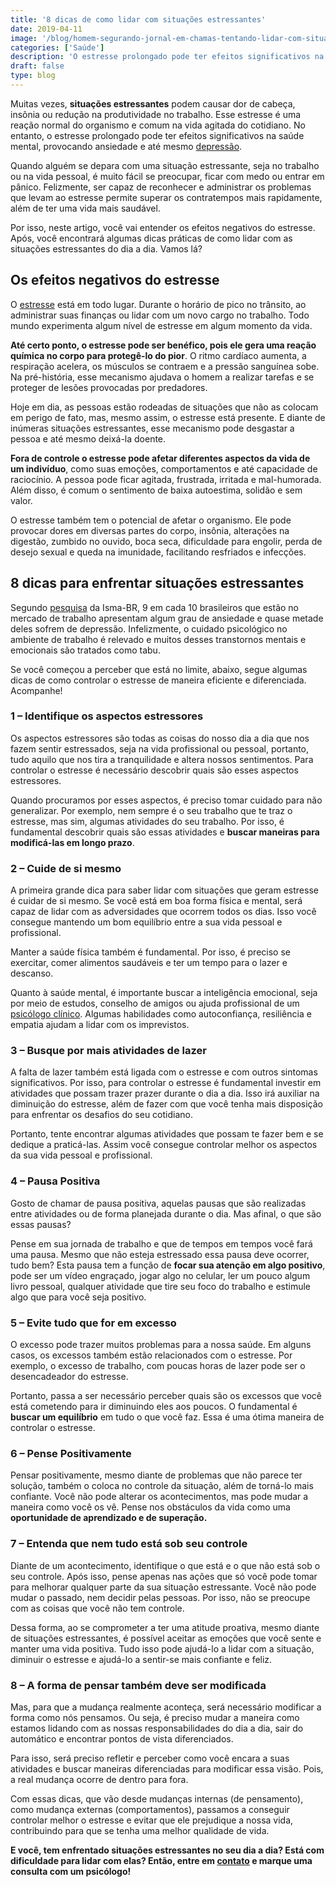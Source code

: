 ```yaml
---
title: '8 dicas de como lidar com situações estressantes'
date: 2019-04-11
image: '/blog/homem-segurando-jornal-em-chamas-tentando-lidar-com-situa__es-estressantes.jpg'
categories: ['Saúde']
description: 'O estresse prolongado pode ter efeitos significativos na saúde mental, provocando ansiedade e até mesmo depressão. Leia mais sobre aqui!'
draft: false
type: blog
---
```


Muitas vezes, **situações estressantes** podem causar dor de cabeça, insônia ou redução na produtividade no trabalho. Esse estresse é uma reação normal do organismo e comum na vida agitada do cotidiano. No entanto, o estresse prolongado pode ter efeitos significativos na saúde mental, provocando ansiedade e até mesmo [depressão](/8-sintomas-de-depressao-que-voce-precisa-reconhecer/).

Quando alguém se depara com uma situação estressante, seja no trabalho ou na vida pessoal, é muito fácil se preocupar, ficar com medo ou entrar em pânico. Felizmente, ser capaz de reconhecer e administrar os problemas que levam ao estresse permite superar os contratempos mais rapidamente, além de ter uma vida mais saudável.

Por isso, neste artigo, você vai entender os efeitos negativos do estresse. Após, você encontrará algumas dicas práticas de como lidar com as situações estressantes do dia a dia. Vamos lá?

## Os efeitos negativos do estresse

O [estresse](/5-maneiras-de-se-controlar-o-estresse/) está em todo lugar. Durante o horário de pico no trânsito, ao administrar suas finanças ou lidar com um novo cargo no trabalho. Todo mundo experimenta algum nível de estresse em algum momento da vida.

**Até certo ponto, o estresse pode ser benéfico, pois ele gera uma reação química no corpo para protegê-lo do pior**. O ritmo cardíaco aumenta, a respiração acelera, os músculos se contraem e a pressão sanguínea sobe. Na pré-história, esse mecanismo ajudava o homem a realizar tarefas e se proteger de lesões provocadas por predadores.

Hoje em dia, as pessoas estão rodeadas de situações que não as colocam em perigo de fato, mas, mesmo assim, o estresse está presente. E diante de inúmeras situações estressantes, esse mecanismo pode desgastar a pessoa e até mesmo deixá-la doente.

**Fora de controle o estresse pode afetar diferentes aspectos da vida de um indivíduo**, como suas emoções, comportamentos e até capacidade de raciocínio. A pessoa pode ficar agitada, frustrada, irritada e mal-humorada. Além disso, é comum o sentimento de baixa autoestima, solidão e sem valor.

O estresse também tem o potencial de afetar o organismo. Ele pode provocar dores em diversas partes do corpo, insônia, alterações na digestão, zumbido no ouvido, boca seca, dificuldade para engolir, perda de desejo sexual e queda na imunidade, facilitando resfriados e infecções.

## 8 dicas para enfrentar situações estressantes

Segundo [pesquisa](https://exame.abril.com.br/negocios/precisamos-falar-sobre-estresse/) da Isma-BR, 9 em cada 10 brasileiros que estão no mercado de trabalho apresentam algum grau de ansiedade e quase metade deles sofrem de depressão. Infelizmente, o cuidado psicológico no ambiente de trabalho é relevado e muitos desses transtornos mentais e emocionais são tratados como tabu.

Se você começou a perceber que está no limite, abaixo, segue algumas dicas de como controlar o estresse de maneira eficiente e diferenciada. Acompanhe!

### **1 – Identifique os aspectos estressores**

Os aspectos estressores são todas as coisas do nosso dia a dia que nos fazem sentir estressados, seja na vida profissional ou pessoal, portanto, tudo aquilo que nos tira a tranquilidade e altera nossos sentimentos. Para controlar o estresse é necessário descobrir quais são esses aspectos estressores.

Quando procuramos por esses aspectos, é preciso tomar cuidado para não generalizar. Por exemplo, nem sempre é o seu trabalho que te traz o estresse, mas sim, algumas atividades do seu trabalho. Por isso, é fundamental descobrir quais são essas atividades e **buscar maneiras para modificá-las em longo prazo**.

### 2 – Cuide de si mesmo

A primeira grande dica para saber lidar com situações que geram estresse é cuidar de si mesmo. Se você está em boa forma física e mental, será capaz de lidar com as adversidades que ocorrem todos os dias. Isso você consegue mantendo um bom equilíbrio entre a sua vida pessoal e profissional.

Manter a saúde física também é fundamental. Por isso, é preciso se exercitar, comer alimentos saudáveis e ter um tempo para o lazer e descanso.

Quanto à saúde mental, é importante buscar a inteligência emocional, seja por meio de estudos, conselho de amigos ou ajuda profissional de um [psicólogo clínico](/pra-que-serve-um-psicologo-clinico/). Algumas habilidades como autoconfiança, resiliência e empatia ajudam a lidar com os imprevistos.

### **3 – Busque por mais atividades de lazer**

A falta de lazer também está ligada com o estresse e com outros sintomas significativos. Por isso, para controlar o estresse é fundamental investir em atividades que possam trazer prazer durante o dia a dia. Isso irá auxiliar na diminuição do estresse, além de fazer com que você tenha mais disposição para enfrentar os desafios do seu cotidiano.

Portanto, tente encontrar algumas atividades que possam te fazer bem e se dedique a praticá-las. Assim você consegue controlar melhor os aspectos da sua vida pessoal e profissional.

### 4 – Pausa Positiva

Gosto de chamar de pausa positiva, aquelas pausas que são realizadas entre atividades ou de forma planejada durante o dia. Mas afinal, o que são essas pausas?

Pense em sua jornada de trabalho e que de tempos em tempos você fará uma pausa. Mesmo que não esteja estressado essa pausa deve ocorrer, tudo bem? Esta pausa tem a função de **focar sua atenção em algo positivo**, pode ser um vídeo engraçado, jogar algo no celular, ler um pouco algum livro pessoal, qualquer atividade que tire seu foco do trabalho e estimule algo que para você seja positivo.

### **5 – Evite tudo que for em excesso**

O excesso pode trazer muitos problemas para a nossa saúde. Em alguns casos, os excessos também estão relacionados com o estresse. Por exemplo, o excesso de trabalho, com poucas horas de lazer pode ser o desencadeador do estresse.

Portanto, passa a ser necessário perceber quais são os excessos que você está cometendo para ir diminuindo eles aos poucos. O fundamental é **buscar um equilíbrio** em tudo o que você faz. Essa é uma ótima maneira de controlar o estresse.

### 6 – Pense Positivamente

Pensar positivamente, mesmo diante de problemas que não parece ter solução, também o coloca no controle da situação, além de torná-lo mais confiante. Você não pode alterar os acontecimentos, mas pode mudar a maneira como você os vê. Pense nos obstáculos da vida como uma **oportunidade de aprendizado e de superação.**

### 7 – Entenda que nem tudo está sob seu controle

Diante de um acontecimento, identifique o que está e o que não está sob o seu controle. Após isso, pense apenas nas ações que só você pode tomar para melhorar qualquer parte da sua situação estressante. Você não pode mudar o passado, nem decidir pelas pessoas. Por isso, não se preocupe com as coisas que você não tem controle.

Dessa forma, ao se comprometer a ter uma atitude proativa, mesmo diante de situações estressantes, é possível aceitar as emoções que você sente e manter uma vida positiva. Tudo isso pode ajudá-lo a lidar com a situação, diminuir o estresse e ajudá-lo a sentir-se mais confiante e feliz.

### **8 – A forma de pensar também deve ser modificada**

Mas, para que a mudança realmente aconteça, será necessário modificar a forma como nós pensamos. Ou seja, é preciso mudar a maneira como estamos lidando com as nossas responsabilidades do dia a dia, sair do automático e encontrar pontos de vista diferenciados.

Para isso, será preciso refletir e perceber como você encara a suas atividades e buscar maneiras diferenciadas para modificar essa visão. Pois, a real mudança ocorre de dentro para fora.

Com essas dicas, que vão desde mudanças internas (de pensamento), como mudança externas (comportamentos), passamos a conseguir controlar melhor o estresse e evitar que ele prejudique a nossa vida, contribuindo para que se tenha uma melhor qualidade de vida.

**E você, tem enfrentado situações estressantes no seu dia a dia? Está com dificuldade para lidar com elas? Então, entre em [contato](/contato/) e marque uma consulta com um psicólogo!**
